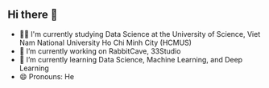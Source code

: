 ## Hi there 👋

- 👨‍🎓 I'm currently studying Data Science at the University of Science, Viet Nam National University Ho Chi Minh City (HCMUS)
- 🔭 I’m currently working on RabbitCave, 33Studio
- 🌱 I’m currently learning Data Science, Machine Learning, and Deep Learning
- 😄 Pronouns: He

